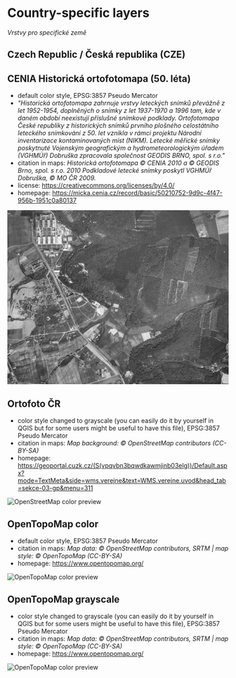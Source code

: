 # Country-specific layers

*Vrstvy pro specifické země*

## Czech Republic / Česká republika (CZE)

## CENIA Historická ortofotomapa (50. léta)
- default color style, EPSG:3857 Pseudo Mercator
- *"Historická ortofotomapa zahrnuje vrstvy leteckých snímků převážně z let 1952-1954, doplněných o snímky z let 1937-1970 a 1996 tam, kde v daném období neexistují příslušné snímkové podklady. Ortofotomapa České republiky z historických snímků prvního plošného celostátního leteckého snímkování z 50. let vznikla v rámci projektu Národní inventarizace kontaminovaných míst (NIKM). Letecké měřické snímky poskytnuté Vojenským geografickým a hydrometeorologickým úřadem (VGHMÚř) Dobruška zpracovala společnost GEODIS BRNO, spol. s r.o."*
- citation in maps: *Historická ortofotomapa © CENIA 2010 a © GEODIS Brno, spol. s r.o. 2010 Podkladové letecké snímky poskytl VGHMÚř Dobruška, © MO ČR 2009.*
- license: https://creativecommons.org/licenses/by/4.0/
- homepage: https://micka.cenia.cz/record/basic/50210752-9d9c-4f47-956b-1951c0a80137
<img src="background_CZE_CENIA_historic_orthophoto_50s_EPSG3857.jpg" alt="Historická ortofotomapa (50. léta) preview" width="600"/>

## Ortofoto ČR
- color style changed to grayscale (you can easily do it by yourself in QGIS but for some users might be useful to have this file), EPSG:3857 Pseudo Mercator
- citation in maps: *Map background: © OpenStreetMap contributors (CC-BY-SA)*
- homepage: https://geoportal.cuzk.cz/(S(vpqvbn3bqwdkawmjinb03elg))/Default.aspx?mode=TextMeta&side=wms.verejne&text=WMS.verejne.uvod&head_tab=sekce-03-gp&menu=311
<img src="background_global_OpenStreetMap_grayscale_EPSG3857.jpg" alt="OpenStreetMap color preview" width="600"/>

## OpenTopoMap color
- default color style, EPSG:3857 Pseudo Mercator
- citation in maps: *Map data: © OpenStreetMap contributors, SRTM | map style: © OpenTopoMap (CC-BY-SA)*
- homepage: https://www.opentopomap.org/
<img src="background_global_OpenTopoMap_color_EPSG3857.jpg" alt="OpenTopoMap color preview" width="600"/>

## OpenTopoMap grayscale
- color style changed to grayscale (you can easily do it by yourself in QGIS but for some users might be useful to have this file), EPSG:3857 Pseudo Mercator
- citation in maps: *Map data: © OpenStreetMap contributors, SRTM | map style: © OpenTopoMap (CC-BY-SA)*
- homepage: https://www.opentopomap.org/
<img src="background_global_OpenTopoMap_grayscale_EPSG3857.jpg" alt="OpenTopoMap color preview" width="600"/>


